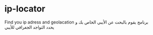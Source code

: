# ip-locator
Find you ip adress and geolacation
برنامج يقوم بالبحت عن الأيبي الخاص بك و يحدد التواجد الجغرافي للأيبي
